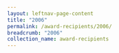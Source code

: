 ```yaml
---
layout: leftnav-page-content
title: "2006"
permalink: /award-recipients/2006/
breadcrumb: "2006"
collection_name: award-recipients
---
```

